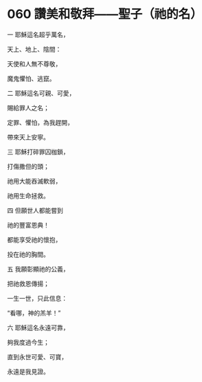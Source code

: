 # 060 讚美和敬拜——聖子（祂的名）

一 耶穌這名超乎萬名，

天上、地上、陰間：

天使和人無不尊敬，

魔鬼懼怕、逃竄。

二 耶穌這名可親、可愛，

賜給罪人之名；

定罪、懼怕，為我趕開，

帶來天上安寧。

三 耶穌打碎罪囚枷鎖，

打傷撒但的頭；

祂用大能吞滅軟弱，

祂用生命拯救。

四 但願世人都能嘗到

祂的豐富恩典！

都能享受祂的懷抱，

投在祂的胸間。

五 我願彰顯祂的公義，

把祂救恩傳揚；

一生一世，只此信息：

“看哪，神的羔羊！”

六 耶穌這名永遠可靠，

夠我度過今生；

直到永世可愛、可寶，

永遠是我見證。

